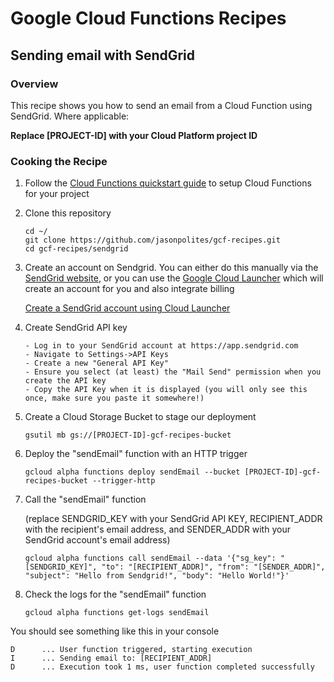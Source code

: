 # Google Cloud Functions Recipes
## Sending email with SendGrid

### Overview
This recipe shows you how to send an email from a Cloud Function using SendGrid.  Where applicable:

**Replace [PROJECT-ID] with your Cloud Platform project ID**

### Cooking the Recipe
1.	Follow the [Cloud Functions quickstart guide](https://cloud.google.com/functions/docs) to setup Cloud Functions for your project

2.	Clone this repository

		cd ~/
		git clone https://github.com/jasonpolites/gcf-recipes.git
		cd gcf-recipes/sendgrid
		
3.	Create an account on Sendgrid.  You can either do this manually via the [SendGrid website](https://sendgrid.com/free), or you can use the [Google Cloud Launcher](https://cloud.google.com/launcher) which will create an account for you and also integrate billing

	[Create a SendGrid account using Cloud Launcher](https://cloud.google.com/launcher/solution/sendgrid-app/sendgrid-email)

4. 	Create SendGrid API key

		- Log in to your SendGrid account at https://app.sendgrid.com
		- Navigate to Settings->API Keys
		- Create a new "General API Key"
		- Ensure you select (at least) the "Mail Send" permission when you create the API key
		- Copy the API Key when it is displayed (you will only see this once, make sure you paste it somewhere!)

5. 	Create a Cloud Storage Bucket to stage our deployment

		gsutil mb gs://[PROJECT-ID]-gcf-recipes-bucket

6.	Deploy the "sendEmail" function with an HTTP trigger
	
		gcloud alpha functions deploy sendEmail --bucket [PROJECT-ID]-gcf-recipes-bucket --trigger-http

8. 	Call the "sendEmail" function 
	
	(replace SENDGRID_KEY with your SendGrid API KEY, RECIPIENT_ADDR with the recipient's email address, and SENDER_ADDR with your SendGrid account's email address)

		gcloud alpha functions call sendEmail --data '{"sg_key": "[SENDGRID_KEY]", "to": "[RECIPIENT_ADDR]", "from": "[SENDER_ADDR]", "subject": "Hello from Sendgrid!", "body": "Hello World!"}' 
		
9.	Check the logs for the "sendEmail" function

		gcloud alpha functions get-logs sendEmail
		
	
You should see something like this in your console
```
D      ... User function triggered, starting execution
I      ... Sending email to: [RECIPIENT_ADDR]
D      ... Execution took 1 ms, user function completed successfully
```
